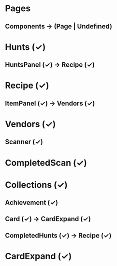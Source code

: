 # Pages
## Components -> (Page | Undefined)

# Hunts (✓)
## HuntsPanel (✓) -> Recipe (✓)

# Recipe (✓)
## ItemPanel (✓) -> Vendors (✓)

# Vendors (✓)
## Scanner (✓)

# CompletedScan (✓)

# Collections (✓)
## Achievement (✓)
## Card (✓) -> CardExpand (✓)
## CompletedHunts (✓) -> Recipe (✓)

# CardExpand (✓)





